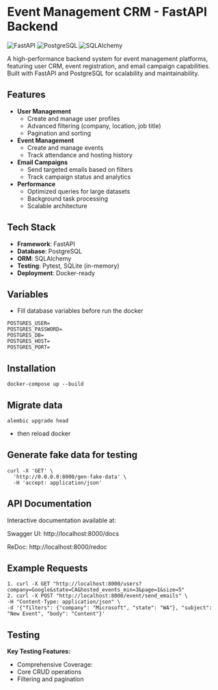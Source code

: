 # Event Management CRM - FastAPI Backend

![FastAPI](https://img.shields.io/badge/FastAPI-005571?style=for-the-badge&logo=fastapi)
![PostgreSQL](https://img.shields.io/badge/PostgreSQL-316192?style=for-the-badge&logo=postgresql&logoColor=white)
![SQLAlchemy](https://img.shields.io/badge/SQLAlchemy-100000?style=for-the-badge)

A high-performance backend system for event management platforms, featuring user CRM, event registration, and email campaign capabilities. Built with FastAPI and PostgreSQL for scalability and maintainability.

## Features

- **User Management**
  - Create and manage user profiles
  - Advanced filtering (company, location, job title)
  - Pagination and sorting
- **Event Management**
  - Create and manage events
  - Track attendance and hosting history
- **Email Campaigns**
  - Send targeted emails based on filters
  - Track campaign status and analytics
- **Performance**
  - Optimized queries for large datasets
  - Background task processing
  - Scalable architecture

## Tech Stack

- **Framework**: FastAPI
- **Database**: PostgreSQL
- **ORM**: SQLAlchemy
- **Testing**: Pytest, SQLite (in-memory)
- **Deployment**: Docker-ready

## Variables
* Fill database variables before run the docker
```
POSTGRES_USER=
POSTGRES_PASSWORD=
POSTGRES_DB=
POSTGRES_HOST=
POSTGRES_PORT=
```


## Installation

```
docker-compose up --build
```

## Migrate data

```
alembic upgrade head
```

- then reload docker

## Generate fake data for testing

```
curl -X 'GET' \
  'http://0.0.0.0:8000/gen-fake-data' \
  -H 'accept: application/json'
```

## API Documentation

Interactive documentation available at:

Swagger UI: http://localhost:8000/docs

ReDoc: http://localhost:8000/redoc

## Example Requests

```
1. curl -X GET "http://localhost:8000/users?company=Google&state=CA&hosted_events_min=3&page=1&size=5"
2. curl -X POST "http://localhost:8000/event/send_emails" \
-H "Content-Type: application/json" \
-d '{"filters": {"company": "Microsoft", "state": "WA"}, "subject": "New Event", "body": "Content"}'
```

## Testing

**Key Testing Features:**
  - Comprehensive Coverage:
  - Core CRUD operations
  - Filtering and pagination


